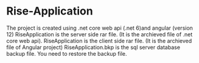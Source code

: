 # Rise-Application
The project is created using .net core web api (.net 6)and angular (version 12)
RiseApplication is the server side rar file. (It is the archieved file of .net core web api).
RiseApplication is the client side rar file. (It is the archieved file of Angular project) 
RiseApplication.bkp  is the sql server database backup file.
You need to restore the backup file.
